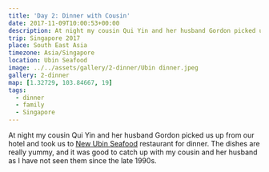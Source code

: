 ```yaml
---
title: 'Day 2: Dinner with Cousin'
date: 2017-11-09T10:00:53+00:00
description: At night my cousin Qui Yin and her husband Gordon picked us up from our hotel and took us to New Ubin Seafood restaurant for dinner.
trip: Singapore 2017
place: South East Asia
timezone: Asia/Singapore
location: Ubin Seafood
image: ../../assets/gallery/2-dinner/Ubin dinner.jpeg
gallery: 2-dinner
map: [1.32729, 103.84667, 19]
tags:
  - dinner
  - family
  - Singapore
---
```


At night my cousin Qui Yin and her husband Gordon picked us up from our hotel and took us to [New Ubin Seafood][1] restaurant for dinner. The dishes are really yummy, and it was good to catch up with my cousin and her husband as I have not seen them since the late 1990s.

[1]: https://ubinseafood.com
